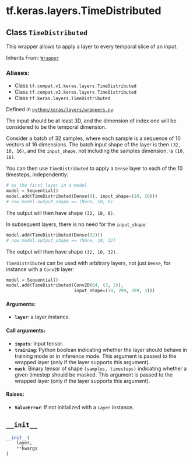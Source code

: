 <div itemscope itemtype="http://developers.google.com/ReferenceObject">
<meta itemprop="name" content="tf.keras.layers.TimeDistributed" />
<meta itemprop="path" content="Stable" />
<meta itemprop="property" content="__init__"/>
</div>

# tf.keras.layers.TimeDistributed

## Class `TimeDistributed`

This wrapper allows to apply a layer to every temporal slice of an input.

Inherits From: [`Wrapper`](../../../tf/keras/layers/Wrapper.md)

### Aliases:

* Class `tf.compat.v1.keras.layers.TimeDistributed`
* Class `tf.compat.v2.keras.layers.TimeDistributed`
* Class `tf.keras.layers.TimeDistributed`



Defined in [`python/keras/layers/wrappers.py`](/code/stable/tensorflow/python/keras/layers/wrappers.py).

<!-- Placeholder for "Used in" -->

The input should be at least 3D, and the dimension of index one
will be considered to be the temporal dimension.

Consider a batch of 32 samples,
where each sample is a sequence of 10 vectors of 16 dimensions.
The batch input shape of the layer is then `(32, 10, 16)`,
and the `input_shape`, not including the samples dimension, is `(10, 16)`.

You can then use `TimeDistributed` to apply a `Dense` layer
to each of the 10 timesteps, independently:

```python
# as the first layer in a model
model = Sequential()
model.add(TimeDistributed(Dense(8), input_shape=(10, 16)))
# now model.output_shape == (None, 10, 8)
```

The output will then have shape `(32, 10, 8)`.

In subsequent layers, there is no need for the `input_shape`:

```python
model.add(TimeDistributed(Dense(32)))
# now model.output_shape == (None, 10, 32)
```

The output will then have shape `(32, 10, 32)`.

`TimeDistributed` can be used with arbitrary layers, not just `Dense`,
for instance with a `Conv2D` layer:

```python
model = Sequential()
model.add(TimeDistributed(Conv2D(64, (3, 3)),
                          input_shape=(10, 299, 299, 3)))
```

#### Arguments:


* <b>`layer`</b>: a layer instance.


#### Call arguments:


* <b>`inputs`</b>: Input tensor.
* <b>`training`</b>: Python boolean indicating whether the layer should behave in
  training mode or in inference mode. This argument is passed to the
  wrapped layer (only if the layer supports this argument).
* <b>`mask`</b>: Binary tensor of shape `(samples, timesteps)` indicating whether
  a given timestep should be masked. This argument is passed to the
  wrapped layer (only if the layer supports this argument).


#### Raises:


* <b>`ValueError`</b>: If not initialized with a `Layer` instance.

<h2 id="__init__"><code>__init__</code></h2>

``` python
__init__(
    layer,
    **kwargs
)
```






